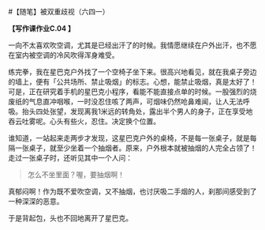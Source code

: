 #【随笔】被双重歧视（六四一）

 **【写作课作业C.04 】**

一向不太喜欢吹空调，尤其是已经出汗了的时候。我情愿继续在户外出汗，也不愿在室内被空调的冷风吹得浑身难受。

练完拳，我在星巴克户外找了一个空椅子坐下来。很高兴地看见，就在我桌子旁边的墙上，便有「公共场所、禁止吸烟」的标志。心想，能禁止吸烟，真是太好了！可是，正在研究着手机的星巴克小程序，看能不能直接点单的时候。一股强烈的烧废纸的气息直冲咽喉，一时没忍住咳了两声，可烟味仍然呛鼻难闻，让人无法呼吸。抬头四处张望，发现离我1米远的转角处，露出半个男人的身子，正在享受地吞云吐雾呢。心头有些火，忍住。决定换个位置。

谁知道，一站起来走两步才发现，这星巴克户外的桌椅，不是每一张桌子，就是每隔一张桌子，就至少坐着一个抽烟者。原来，户外根本就被抽烟的人完全占领了！走过一张桌子时，还听见其中一个人问：

> 怎么不坐里面？喔，要抽烟啊！

真郁闷啊！作为既不爱吹空调，又不抽烟，也讨厌吸二手烟的人，刹那间感受到了一种深深的恶意。

于是背起包，头也不回地离开了星巴克。